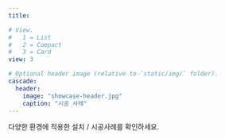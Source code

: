 ```yaml
---
title:

# View.
#   1 = List
#   2 = Compact
#   3 = Card
view: 3

# Optional header image (relative to `static/img/` folder).
cascade:
  header:
    image: "showcase-header.jpg"
    caption: "시공 사례"
---
```


다양한 환경에 적용한 설치 / 시공사례를 확인하세요.
